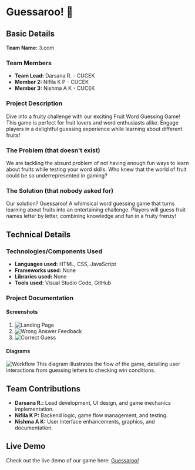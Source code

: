 # Guessaroo! 🎯

## Basic Details
**Team Name:** 3.com

### Team Members
- **Team Lead:** Darsana R. - CUCEK
- **Member 2:** Nifila K P - CUCEK
- **Member 3:** Nishma A K - CUCEK

### Project Description
Dive into a fruity challenge with our exciting Fruit Word Guessing Game! This game is perfect for fruit lovers and word enthusiasts alike. Engage players in a delightful guessing experience while learning about different fruits!

### The Problem (that doesn't exist)
We are tackling the absurd problem of not having enough fun ways to learn about fruits while testing your word skills. Who knew that the world of fruit could be so underrepresented in gaming?

### The Solution (that nobody asked for)
Our solution? Guessaroo! A whimsical word guessing game that turns learning about fruits into an entertaining challenge. Players will guess fruit names letter by letter, combining knowledge and fun in a fruity frenzy!

## Technical Details
### Technologies/Components Used
- **Languages used:** HTML, CSS, JavaScript
- **Frameworks used:** None
- **Libraries used:** None
- **Tools used:** Visual Studio Code, GitHub

### Project Documentation

#### Screenshots
1. ![Landing Page](https://imgur.com/Q8TjBbN.png)
2. ![Wrong Answer Feedback](https://imgur.com/iiSCCYX.png)
3. ![Correct Guess](https://imgur.com/p9uUYtZ.png)

#### Diagrams
![Workflow](https://imgur.com/oyPoNeq.png)
This diagram illustrates the flow of the game, detailing user interactions from guessing letters to checking win conditions.

## Team Contributions
- **Darsana R.:** Lead development, UI design, and game mechanics implementation.
- **Nifila K P:** Backend logic, game flow management, and testing.
- **Nishma A K:** User interface enhancements, graphics, and documentation.

## Live Demo
Check out the live demo of our game here: [Guessaroo!](https://aquamarine-crystie-65.tiiny.site)
